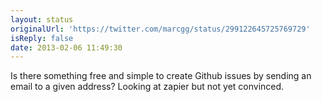 ```yaml
---
layout: status
originalUrl: 'https://twitter.com/marcgg/status/299122645725769729'
isReply: false
date: 2013-02-06 11:49:30
---
```


Is there something free and simple to create Github issues by sending an email to a given address? Looking at zapier but not yet convinced.
